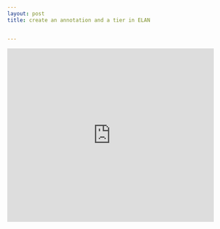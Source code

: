 ```yaml
---
layout: post
title: create an annotation and a tier in ELAN


---
```



<iframe src="https://www.slideshare.net/slideshow/embed_code/key/gN0c7vWbvc3jla?hostedIn=slideshare&page=upload" width="476" height="400" frameborder="0" marginwidth="0" marginheight="0" scrolling="no"></iframe>
